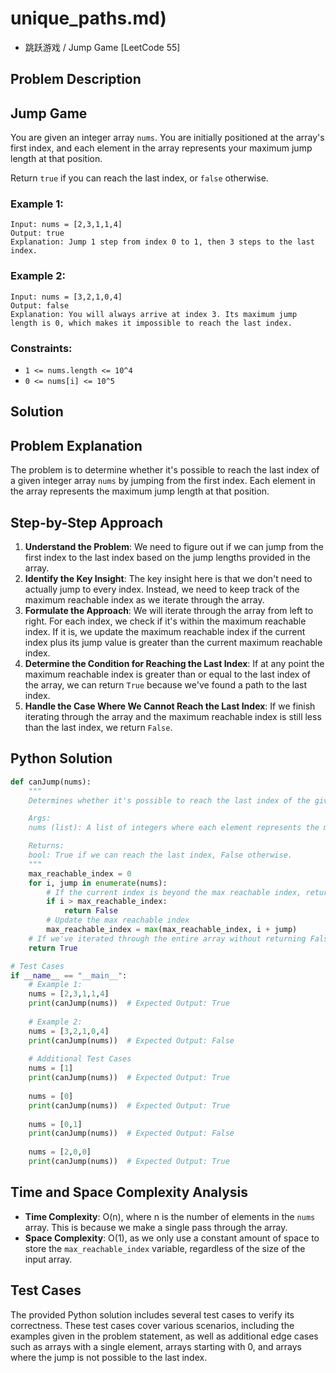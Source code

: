 # unique_paths.md)
- 跳跃游戏 / Jump Game [LeetCode 55]

## Problem Description

## Jump Game
You are given an integer array `nums`. You are initially positioned at the array's first index, and each element in the array represents your maximum jump length at that position.

Return `true` if you can reach the last index, or `false` otherwise.

### Example 1:
```
Input: nums = [2,3,1,1,4]
Output: true
Explanation: Jump 1 step from index 0 to 1, then 3 steps to the last index.
```

### Example 2:
```
Input: nums = [3,2,1,0,4]
Output: false
Explanation: You will always arrive at index 3. Its maximum jump length is 0, which makes it impossible to reach the last index.
```

### Constraints:
* `1 <= nums.length <= 10^4`
* `0 <= nums[i] <= 10^5`

## Solution

## Problem Explanation
The problem is to determine whether it's possible to reach the last index of a given integer array `nums` by jumping from the first index. Each element in the array represents the maximum jump length at that position.

## Step-by-Step Approach
1. **Understand the Problem**: We need to figure out if we can jump from the first index to the last index based on the jump lengths provided in the array.
2. **Identify the Key Insight**: The key insight here is that we don't need to actually jump to every index. Instead, we need to keep track of the maximum reachable index as we iterate through the array.
3. **Formulate the Approach**: We will iterate through the array from left to right. For each index, we check if it's within the maximum reachable index. If it is, we update the maximum reachable index if the current index plus its jump value is greater than the current maximum reachable index.
4. **Determine the Condition for Reaching the Last Index**: If at any point the maximum reachable index is greater than or equal to the last index of the array, we can return `True` because we've found a path to the last index.
5. **Handle the Case Where We Cannot Reach the Last Index**: If we finish iterating through the array and the maximum reachable index is still less than the last index, we return `False`.

## Python Solution
```python
def canJump(nums):
    """
    Determines whether it's possible to reach the last index of the given array by jumping from the first index.

    Args:
    nums (list): A list of integers where each element represents the maximum jump length at that position.

    Returns:
    bool: True if we can reach the last index, False otherwise.
    """
    max_reachable_index = 0
    for i, jump in enumerate(nums):
        # If the current index is beyond the max reachable index, return False
        if i > max_reachable_index:
            return False
        # Update the max reachable index
        max_reachable_index = max(max_reachable_index, i + jump)
    # If we've iterated through the entire array without returning False, we can reach the last index
    return True

# Test Cases
if __name__ == "__main__":
    # Example 1:
    nums = [2,3,1,1,4]
    print(canJump(nums))  # Expected Output: True
    
    # Example 2:
    nums = [3,2,1,0,4]
    print(canJump(nums))  # Expected Output: False
    
    # Additional Test Cases
    nums = [1]
    print(canJump(nums))  # Expected Output: True
    
    nums = [0]
    print(canJump(nums))  # Expected Output: True
    
    nums = [0,1]
    print(canJump(nums))  # Expected Output: False
    
    nums = [2,0,0]
    print(canJump(nums))  # Expected Output: True
```

## Time and Space Complexity Analysis
- **Time Complexity**: O(n), where n is the number of elements in the `nums` array. This is because we make a single pass through the array.
- **Space Complexity**: O(1), as we only use a constant amount of space to store the `max_reachable_index` variable, regardless of the size of the input array.

## Test Cases
The provided Python solution includes several test cases to verify its correctness. These test cases cover various scenarios, including the examples given in the problem statement, as well as additional edge cases such as arrays with a single element, arrays starting with 0, and arrays where the jump is not possible to the last index.